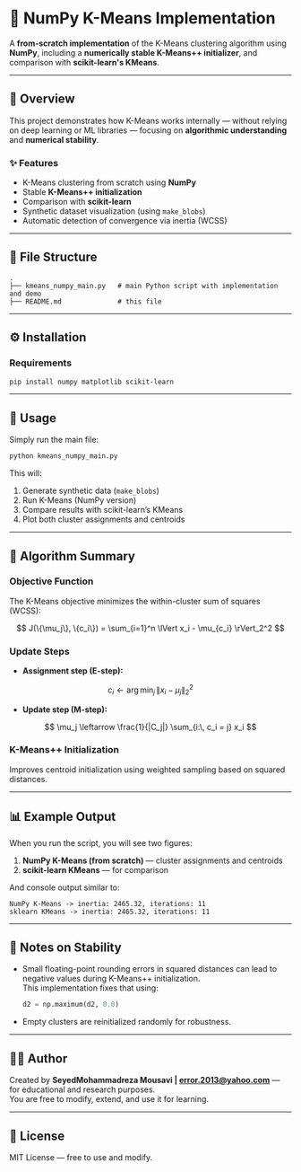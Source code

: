 # 🧠 NumPy K-Means Implementation

A **from-scratch implementation** of the K-Means clustering algorithm using **NumPy**, including a **numerically stable K-Means++ initializer**, and comparison with **scikit-learn's KMeans**.

---

## 📘 Overview

This project demonstrates how K-Means works internally — without relying on deep learning or ML libraries — focusing on **algorithmic understanding** and **numerical stability**.

### ✨ Features

- K-Means clustering from scratch using **NumPy**
- Stable **K-Means++ initialization**
- Comparison with **scikit-learn**
- Synthetic dataset visualization (using `make_blobs`)
- Automatic detection of convergence via inertia (WCSS)

---

## 🧩 File Structure

```
.
├── kmeans_numpy_main.py   # main Python script with implementation and demo
├── README.md              # this file
```

---

## ⚙️ Installation

### Requirements
```bash
pip install numpy matplotlib scikit-learn
```

---

## 🚀 Usage

Simply run the main file:

```bash
python kmeans_numpy_main.py
```

This will:
1. Generate synthetic data (`make_blobs`)
2. Run K-Means (NumPy version)
3. Compare results with scikit-learn’s KMeans
4. Plot both cluster assignments and centroids

---

## 🧮 Algorithm Summary

### Objective Function
The K-Means objective minimizes the within-cluster sum of squares (WCSS):

$$
J(\{\mu_j\}, \{c_i\}) = \sum_{i=1}^n \lVert x_i - \mu_{c_i} \rVert_2^2
$$

### Update Steps
- **Assignment step (E-step):**

$$
c_i \leftarrow \arg\min_{j} \, \lVert x_i - \mu_j \rVert_2^2
$$

- **Update step (M-step):**

$$
\mu_j \leftarrow \frac{1}{|C_j|} \sum_{i:\, c_i = j} x_i
$$

### K-Means++ Initialization
Improves centroid initialization using weighted sampling based on squared distances.

---

## 📊 Example Output

When you run the script, you will see two figures:

1. **NumPy K-Means (from scratch)** — cluster assignments and centroids  
2. **scikit-learn KMeans** — for comparison

And console output similar to:
```
NumPy K-Means -> inertia: 2465.32, iterations: 11
sklearn KMeans -> inertia: 2465.32, iterations: 11
```

---

## 🧠 Notes on Stability

- Small floating-point rounding errors in squared distances can lead to negative values during K-Means++ initialization.  
  This implementation fixes that using:
  ```python
  d2 = np.maximum(d2, 0.0)
  ```

- Empty clusters are reinitialized randomly for robustness.

---

## 🧑‍💻 Author

Created by **SeyedMohammadreza Mousavi | error.2013@yahoo.com** — for educational and research purposes.  
You are free to modify, extend, and use it for learning.

---

## 📜 License

MIT License — free to use and modify.
